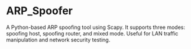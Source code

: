 # ARP_Spoofer
A Python-based ARP spoofing tool using Scapy. It supports three modes: spoofing host, spoofing router, and mixed mode. Useful for LAN traffic manipulation and network security testing.
